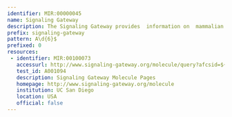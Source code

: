 ```yaml
---
identifier: MIR:00000045
name: Signaling Gateway
description: The Signaling Gateway provides  information on  mammalian proteins involved in cellular signaling.
prefix: signaling-gateway
pattern: A\d{6}$
prefixed: 0
resources:
 - identifier: MIR:00100073
   accessurl: http://www.signaling-gateway.org/molecule/query?afcsid=${id}
   test_id: A001094
   description: Signaling Gateway Molecule Pages
   homepage: http://www.signaling-gateway.org/molecule
   institution: UC San Diego
   location: USA
   official: false
---
```

